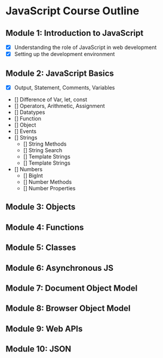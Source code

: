 # JavaScript Course Outline

## Module 1: Introduction to JavaScript

-  [x] Understanding the role of JavaScript in web development
-  [x] Setting up the development environment

## Module 2: JavaScript Basics

-  [x] Output, Statement, Comments, Variables
-  [] Difference of Var, let, const
-  [] Operators, Arithmetic, Assignment
-  [] Datatypes
-  [] Function
-  [] Object
-  [] Events
-  [] Strings
   -  [] String Methods
   -  [] String Search
   -  [] Template Strings
   -  [] Template Strings
-  [] Numbers
   -  [] BigInt
   -  [] Number Methods
   -  [] Number Properties

## Module 3: Objects

## Module 4: Functions

## Module 5: Classes

## Module 6: Asynchronous JS

## Module 7: Document Object Model

## Module 8: Browser Object Model

## Module 9: Web APIs

## Module 10: JSON
